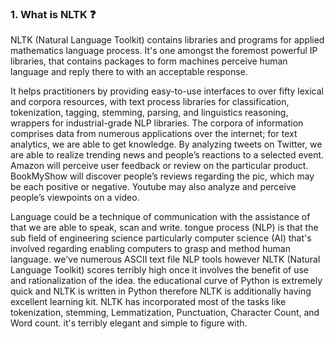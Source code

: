 ### 1. What is NLTK ❓

NLTK (Natural Language Toolkit) contains libraries and programs for applied mathematics language process. It's one amongst the foremost powerful IP libraries, that contains packages to form machines perceive human language and reply there to with an acceptable response.

It helps practitioners by providing easy-to-use interfaces to over fifty lexical and corpora resources, with text process libraries for classification, tokenization, tagging, stemming, parsing, and linguistics reasoning, wrappers for industrial-grade NLP libraries. The corpora of information comprises data from numerous applications over the internet; for text analytics, we are able to get knowledge. By analyzing tweets on Twitter, we are able to realize trending news and people’s reactions to a selected event. Amazon will perceive user feedback or review on the particular product. BookMyShow will discover people’s reviews regarding the pic, which may be each positive or negative. Youtube may also analyze and perceive people’s viewpoints on a video.

Language could be a technique of communication with the assistance of that we are able to speak, scan and write. tongue process (NLP) is that the sub field of engineering science particularly computer science (AI) that's involved regarding enabling computers to grasp and method human language. we've numerous ASCII text file NLP tools however NLTK (Natural Language Toolkit) scores terribly high once it involves the benefit of use and rationalization of the idea. the educational curve of Python is extremely quick and NLTK is written in Python therefore NLTK is additionally having excellent learning kit. NLTK has incorporated most of the tasks like tokenization, stemming, Lemmatization, Punctuation, Character Count, and Word count. it's terribly elegant and simple to figure with.


